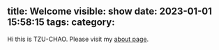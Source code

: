 title: Welcome
visible: show
date: 2023-01-01 15:58:15
tags:
category:
---
Hi this is TZU-CHAO. Please visit my [about page](/about).
